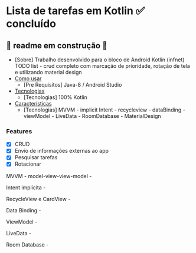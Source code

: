 # Lista de tarefas em Kotlin ✅ concluído
## 🚧 readme em construção 🚧


<!--ts-->
   * [Sobre] Trabalho desenvolvido para o bloco de Android Kotlin (infnet) TODO list - crud completo com marcação de prioridade, rotação de tela e utilizando material design
   * [Como usar](#como-usar)
      * [Pre Requisitos] Java-8 / Android Studio
   * [Tecnologias](#tecnologias)
      * [Tecnologias] 100% Kotlin
   * [Características](#caracteristicas)
      * [Tecnologias] MVVM - implicit Intent - recycleview - dataBinding - viewModel - LiveData - RoomDatabase - MaterialDesign
<!--te-->

### Features

- [x] CRUD
- [x] Envio de informações externas ao app
- [x] Pesquisar tarefas
- [x] Rotacionar

MVVM - model-view-view-model - 

Intent
implícita - 

RecycleView e CardView -

Data Binding -

ViewModel -

LiveData -

Room Database -
